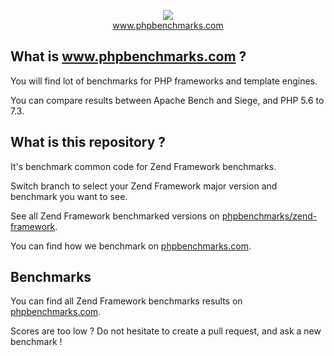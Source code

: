 <p align="center">
  <img src="http://www.phpbenchmarks.com/images/logo_github.png">
  <br>
  <a href="http://www.phpbenchmarks.com" target="_blank">www.phpbenchmarks.com</a>
</p>

## What is www.phpbenchmarks.com ?

You will find lot of benchmarks for PHP frameworks and template engines.

You can compare results between Apache Bench and Siege, and PHP 5.6 to 7.3.

## What is this repository ?

It's benchmark common code for Zend Framework benchmarks.

Switch branch to select your Zend Framework major version and benchmark you want to see.

See all Zend Framework benchmarked versions on [phpbenchmarks/zend-framework](https://github.com/phpbenchmarks/zend-framework).

You can find how we benchmark on [phpbenchmarks.com](http://www.phpbenchmarks.com/en/benchmark-protocol.html).

## Benchmarks

You can find all Zend Framework benchmarks results on [phpbenchmarks.com](http://www.phpbenchmarks.com/en/benchmark/zend-framework.html).

Scores are too low ? Do not hesitate to create a pull request, and ask a new benchmark !
